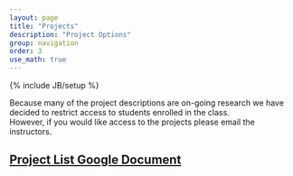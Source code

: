 ```yaml
---
layout: page
title: "Projects"
description: "Project Options"
group: navigation
order: 3
use_math: true
---
```

{% include JB/setup %}

Because many of the project descriptions are on-going research we have decided to restrict access to students enrolled in the class.  
However, if you would like access to the projects please email the instructors.


## [Project List Google Document](https://docs.google.com/a/berkeley.edu/document/d/13m61IqKTbMqExafHTz9fWFHk1RsitqlaxsZl5XXOloo/edit?usp=sharing)


<!-- This is the reading list

stuff I should read about

```scala
// this is scala
def f(x) = x + 3
```

# A list

1. a
1. b
1. c

# An inline equation without number:

this is all about $x$ and $\alpha$:

$$
3x + 5
$$

# An inline equation with numbering

\begin{align}
y \propto \frac{x \sin x} {\int_0^\infty x \sin x}
\end{align}
 -->

